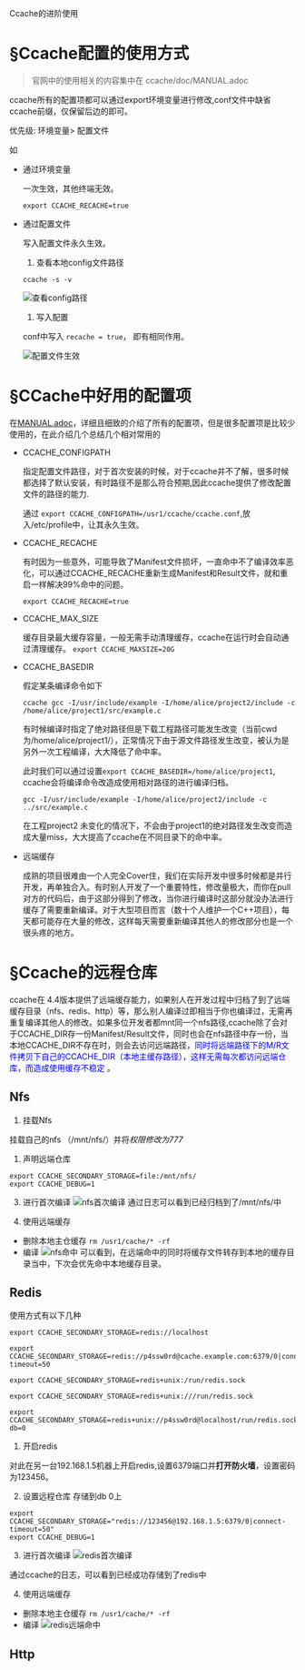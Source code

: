 Ccache的进阶使用

# §Ccache配置的使用方式

> 官网中的使用相关的内容集中在 ccache/doc/MANUAL.adoc

ccache所有的配置项都可以通过export环境变量进行修改,conf文件中缺省ccache前缀，仅保留后边的即可。

优先级: 环境变量> 配置文件

如 
* 通过环境变量
  
  一次生效，其他终端无效。

    ```
    export CCACHE_RECACHE=true
    ```

* 通过配置文件
  
  写入配置文件永久生效。
  1. 查看本地config文件路径
  ``` 
  ccache -s -v
  ```
  ![查看config路径](./pic/3-%E8%BF%9B%E9%98%B6%E4%BD%BF%E7%94%A8/%E6%9F%A5%E7%9C%8Bconfig%E8%B7%AF%E5%BE%84.png)

  1. 写入配置
   
    conf中写入 `recache = true`， 即有相同作用。

  ![配置文件生效](./pic/3-%E8%BF%9B%E9%98%B6%E4%BD%BF%E7%94%A8/%E9%85%8D%E7%BD%AE%E6%96%87%E4%BB%B6%E7%94%9F%E6%95%88.png)

# §CCache中好用的配置项
在[MANUAL.adoc](https://github.com/ccache/ccache/blob/master/doc/MANUAL.adoc)，详细且细致的介绍了所有的配置项，但是很多配置项是比较少使用的，在此介绍几个总结几个相对常用的

* CCACHE_CONFIGPATH
  
  指定配置文件路径，对于首次安装的时候，对于ccache并不了解，很多时候都选择了默认安装，有时路径不是那么符合预期,因此ccache提供了修改配置文件的路径的能力.

  通过 `export CCACHE_CONFIGPATH=/usr1/ccache/ccache.conf`,放入/etc/profile中，让其永久生效。
* CCACHE_RECACHE

    有时因为一些意外，可能导致了Manifest文件损坏，一直命中不了编译效率恶化，可以通过CCACHE_RECACHE重新生成Manifest和Result文件，就和重启一样解决99%命中的问题。

    `export CCACHE_RECACHE=true`

* CCACHE_MAX_SIZE
    
    缓存目录最大缓存容量，一般无需手动清理缓存，ccache在运行时会自动通过清理缓存。
    `export CCACHE_MAXSIZE=20G`

* CCACHE_BASEDIR
  
  假定某条编译命令如下
  ```
  ccache gcc -I/usr/include/example -I/home/alice/project2/include -c /home/alice/project1/src/example.c
  ```

  有时候编译时指定了绝对路径但是下载工程路径可能发生改变（当前cwd为/home/alice/project1/），正常情况下由于源文件路径发生改变，被认为是另外一次工程编译，大大降低了命中率。

  此时我们可以通过设置`export CCACHE_BASEDIR=/home/alice/project1`, ccache会将编译命令改造成使用相对路径的进行编译归档。
  ```
  gcc -I/usr/include/example -I/home/alice/project2/include -c ../src/example.c
  ```
  在工程project2 未变化的情况下，不会由于project1的绝对路径发生改变而造成大量miss，大大提高了ccache在不同目录下的命中率。
  
* 远端缓存
  
    成熟的项目很难由一个人完全Cover住，我们在实际开发中很多时候都是并行开发，再单独合入。有时别人开发了一个重要特性，修改量极大，而你在pull对方的代码后，由于这部分得到了修改，当你进行编译时这部分就没办法进行缓存了需要重新编译。对于大型项目而言（数十个人维护一个C++项目），每天都可能存在大量的修改，这样每天需要重新编译其他人的修改部分也是一个很头疼的地方。

   
# §Ccache的远程仓库
 ccache在 4.4版本提供了远端缓存能力，如果别人在开发过程中归档了到了远端缓存目录（nfs、redis、http）等，那么别人编译过即相当于你也编译过，无需再重复编译其他人的修改。如果多位开发者都mnt同一个nfs路径,ccache除了会对于CCACHE_DIR存一份Manifest/Result文件，同时也会在nfs路径中存一份，当本地CCACHE_DIR不存在时，则会去访问远端路径，<font color='blue'>同时将远端路径下的M/R文件拷贝下自己的CCACHE_DIR（本地主缓存路径），这样无需每次都访问远端仓库，而造成使用缓存不稳定 </font>。
## Nfs
1. 挂载Nfs
 
  挂载自己的nfs （/mnt/nfs/）并将*权限修改为777*

1. 声明远端仓库
   
  ```
  export CCACHE_SECONDARY_STORAGE=file:/mnt/nfs/
  export CCACHE_DEBUG=1
  ```
3. 进行首次编译
   ![nfs首次编译](./pic/3-%E8%BF%9B%E9%98%B6%E4%BD%BF%E7%94%A8/nfs%E9%A6%96%E6%AC%A1%E7%BC%96%E8%AF%91.png)
   通过日志可以看到已经归档到了/mnt/nfs/中

4.  使用远端缓存
 - 删除本地主仓缓存
    `rm /usr1/cache/* -rf`
 - 编译
   ![nfs命中](./pic/3-%E8%BF%9B%E9%98%B6%E4%BD%BF%E7%94%A8/nfs-%E5%91%BD%E4%B8%AD.png)
   可以看到，在远端命中的同时将缓存文件转存到本地的缓存目录当中，下次会优先命中本地缓存目录。
  
## Redis
  
使用方式有以下几种
```
export CCACHE_SECONDARY_STORAGE=redis://localhost

export CCACHE_SECONDARY_STORAGE=redis://p4ssw0rd@cache.example.com:6379/0|connect-timeout=50

export CCACHE_SECONDARY_STORAGE=redis+unix:/run/redis.sock

export CCACHE_SECONDARY_STORAGE=redis+unix:///run/redis.sock

export CCACHE_SECONDARY_STORAGE=redis+unix://p4ssw0rd@localhost/run/redis.sock?db=0
```
1. 开启redis
   
  对此在另一台192.168.1.5机器上开启redis,设置6379端口并**打开防火墙**，设置密码为123456。


2. 设置远程仓库
   存储到db 0上
```
export CCACHE_SECONDARY_STORAGE="redis://123456@192.168.1.5:6379/0|connect-timeout=50"
export CCACHE_DEBUG=1
```

3. 进行首次编译
![redis首次编译](./pic/3-%E8%BF%9B%E9%98%B6%E4%BD%BF%E7%94%A8/redis%E9%A6%96%E6%AC%A1%E7%BC%96%E8%AF%91.png)

通过ccache的日志，可以看到已经成功存储到了redis中

4. 使用远端缓存
 - 删除本地主仓缓存
    `rm /usr1/cache/* -rf`
 - 编译
![redis远端命中](./pic//3-%E8%BF%9B%E9%98%B6%E4%BD%BF%E7%94%A8/redis%E8%BF%9C%E7%AB%AF%E5%91%BD%E4%B8%AD.png)


## Http

  